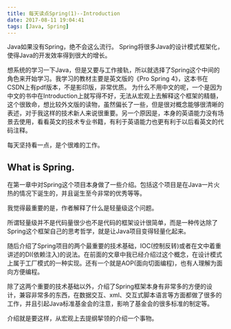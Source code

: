 ```yaml
---
title: 每天读点Spring(1)--Introduction
date: 2017-08-11 19:04:41
tags: [Java, Spring]
---
```


Java如果没有Spring，绝不会这么流行。
Spring将很多Java的设计模式框架化，使得Java的开发效率得到很大的增长。

想系统的学习一下Java，但是又要与工作接轨，所以就选择了Spring这个中间的角色来开始学习。我学习的教材主要是英文版的《Pro Spring 4》，这本书在CSDN上有pdf版本，不是影印版，非常优质。
为什么不用中文的呢，一个是因为中文的书中在Introduction上就写得不好，无法从宏观上去解释这个框架的精髓，这个很致命，想比较外文版的读物，虽然偏长了一些，但是很对概念能够很清晰的表述，对于我这样的技术新人来说很重要。另一个原因是，本身的英语能力没有场景去使用，看看英文的技术专业书籍，有利于英语能力也更有利于以后看英文的代码注释。

每天坚持看一点，是个很难的工作。

## What is Spring.

在第一章中对Spring这个项目本身做了一些介绍。包括这个项目是在Java一片火热的情况下诞生的，并且诞生至今非常的优秀等等。

我觉得最重要的是，作者解释了什么是轻量级这个问题。

所谓轻量级并不是代码量很少也不是代码的框架设计很简单，而是一种传达除了Spring这个框架自己的思考哲学，就是让Java项目变得轻量化起来。

随后介绍了Spring项目的两个最重要的技术基础，IOC(控制反转)或者在文中着重讲述的DI(依赖注入)的说法。在前面的文章中我已经介绍过这个概念，在设计模式上属于工厂模式的一种实现。还有一个就是AOP(面向切面编程)，也有人理解为面向方便编程。

除了这两个重要的技术基础以外，介绍了Spring框架本身有非常多的方便的设计，兼容非常多的东西，在数据交互、xml、交互式脚本语言等方面都做了很多的工作，并且引起Java标准基金会的注意，影响了基金会的很多标准的制定等。

介绍就是要这样，从宏观上去提纲挈领的介绍一个事物。
